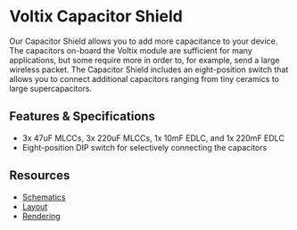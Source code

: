 # Voltix Capacitor Shield


Our Capacitor Shield allows you to add more capacitance to your device. The capacitors on-board the Voltix module are sufficient for many applications, but some require more in order to, for example, send a large wireless packet. The Capacitor Shield includes an eight-position switch that allows you to connect additional capacitors ranging from tiny ceramics to large supercapacitors.

## Features & Specifications

- 3x 47uF MLCCs, 3x 220uF MLCCs, 1x 10mF EDLC, and 1x 220mF EDLC
- Eight-position DIP switch for selectively connecting the capacitors

## Resources
 - [Schematics](https://voltix-docs.vercel.app/artifacts/capacitor_shield/latest/schematics.pdf)
 - [Layout](https://voltix-docs.vercel.app/artifacts/capacitor_shield/latest/pcb.pdf)
 - [Rendering](https://voltix-docs.vercel.app/artifacts/capacitor_shield/latest/3drendering.png "Voltix capacitor shield")